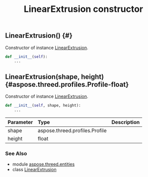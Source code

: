﻿---
title: LinearExtrusion constructor
second_title: Aspose.3D for Python via .NET API References
description: 
type: docs
weight: 10
url: /python-net/aspose.threed.entities/linearextrusion/__init__/
is_root: false
---

## LinearExtrusion() {#}

Constructor of instance [LinearExtrusion](/3d/python-net/aspose.threed.entities/linearextrusion).



```python
def __init__(self):
    ...
```




## LinearExtrusion(shape, height) {#aspose.threed.profiles.Profile-float}

Constructor of instance [LinearExtrusion](/3d/python-net/aspose.threed.entities/linearextrusion).



```python
def __init__(self, shape, height):
    ...
```


| Parameter | Type | Description |
| :- | :- | :- |
| shape | aspose.threed.profiles.Profile |  |
| height | float |  |



### See Also
* module [aspose.threed.entities](../../)
* class [LinearExtrusion](/3d/python-net/aspose.threed.entities/linearextrusion)
